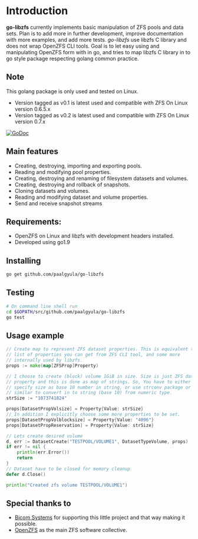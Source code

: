# Introduction

**go-libzfs** currently implements basic manipulation of ZFS pools and data sets. Plan is to add more in further development, improve documentation with more examples, and add more tests. _go-libzfs_ use libzfs C library and does not wrap OpenZFS CLI tools. Goal is to let easy using and manipulating OpenZFS form with in go, and tries to map libzfs C library in to go style package respecting golang common practice.

## Note
This golang package is only used and tested on Linux.

- Version tagged as v0.1 is latest used and compatible with ZFS On Linux version 0.6.5.x
- Version tagged as v0.2 is latest used and compatible with ZFS On Linux version 0.7.x

[![GoDoc](https://godoc.org/github.com/paalgyula/go-libzfs?status.svg)](https://godoc.org/github.com/paalgyula/go-libzfs)

## Main features

- Creating, destroying, importing and exporting pools.
- Reading and modifying pool properties.
- Creating, destroying and renaming of filesystem datasets and volumes.
- Creating, destroying and rollback of snapshots.
- Cloning datasets and volumes.
- Reading and modifying dataset and volume properties.
- Send and receive snapshot streams


## Requirements:

- OpenZFS on Linux and libzfs with development headers installed.
- Developed using go1.9

## Installing

```sh
go get github.com/paalgyula/go-libzfs
```

## Testing

```sh
# On command line shell run
cd $GOPATH/src/github.com/paalgyula/go-libzfs
go test
```

## Usage example

```go
// Create map to represent ZFS dataset properties. This is equivalent to
// list of properties you can get from ZFS CLI tool, and some more
// internally used by libzfs.
props := make(map[ZFSProp]Property)

// I choose to create (block) volume 1GiB in size. Size is just ZFS dataset
// property and this is done as map of strings. So, You have to either
// specify size as base 10 number in string, or use strconv package or
// similar to convert in to string (base 10) from numeric type.
strSize := "1073741824"

props[DatasetPropVolsize] = Property{Value: strSize}
// In addition I explicitly choose some more properties to be set.
props[DatasetPropVolblocksize] = Property{Value: "4096"}
props[DatasetPropReservation] = Property{Value: strSize}

// Lets create desired volume
d, err := DatasetCreate("TESTPOOL/VOLUME1", DatasetTypeVolume, props)
if err != nil {
	println(err.Error())
	return
}
// Dataset have to be closed for memory cleanup
defer d.Close()

println("Created zfs volume TESTPOOL/VOLUME1")
```

## Special thanks to

- [Bicom Systems](http://www.bicomsystems.com) for supporting this little project and that way making it possible.
- [OpenZFS](http://open-zfs.org) as the main ZFS software collective.